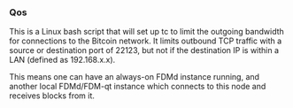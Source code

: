 ### Qos ###

This is a Linux bash script that will set up tc to limit the outgoing bandwidth for connections to the Bitcoin network. It limits outbound TCP traffic with a source or destination port of 22123, but not if the destination IP is within a LAN (defined as 192.168.x.x).

This means one can have an always-on FDMd instance running, and another local FDMd/FDM-qt instance which connects to this node and receives blocks from it.
